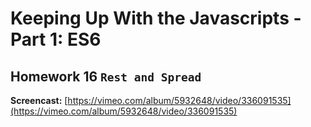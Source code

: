 # Keeping Up With the Javascripts - Part 1: ES6

## Homework 16 `Rest and Spread`

**Screencast:** [https://vimeo.com/album/5932648/video/336091535](https://vimeo.com/album/5932648/video/336091535)

